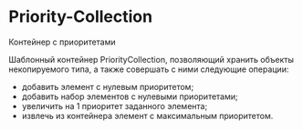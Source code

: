 # Priority-Collection
Контейнер с приоритетами


Шаблонный контейнер PriorityCollection, позволяющий хранить объекты некопируемого типа, а также совершать с ними следующие операции:
  
 - добавить элемент с нулевым приоритетом;  
 - добавить набор элементов с нулевыми приоритетами;  
 - увеличить на 1 приоритет заданного элемента;  
 - извлечь из контейнера элемент с максимальным приоритетом.  
